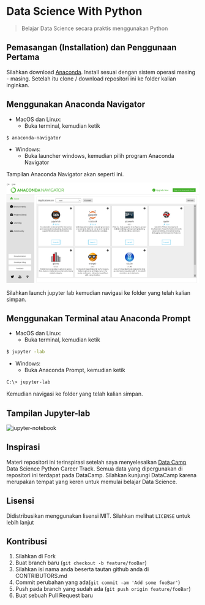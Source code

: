 # Data Science With Python
> Belajar Data Science secara praktis menggunakan Python

## Pemasangan (Installation) dan Penggunaan Pertama 

Silahkan download [Anaconda](https://anaconda.com/download). Install sesuai dengan sistem operasi masing - masing. Setelah itu clone / download repositori ini ke folder kalian inginkan.

## Menggunakan Anaconda Navigator

- MacOS dan Linux:
   - Buka terminal, kemudian ketik

```sh
$ anaconda-navigator
```

- Windows:
    - Buka launcher windows, kemudian pilih program Anaconda Navigator

Tampilan Anaconda Navigator akan seperti ini.

![Anaconda Navigator](images/anaconda-navigator.png)

Silahkan launch jupyter lab kemudian navigasi ke folder yang telah kalian simpan.

## Menggunakan Terminal atau Anaconda Prompt

- MacOS dan Linux:
   - Buka terminal, kemudian ketik

```sh
$ jupyter -lab
```
- Windows:
   - Buka Anaconda Prompt, kemudian ketik

```sh
C:\> jupyter-lab
```
Kemudian navigasi ke folder yang telah kalian simpan.

## Tampilan Jupyter-lab

![jupyter-notebook](images/jupyter-lab:.png)

## Inspirasi

Materi repositori ini terinspirasi setelah saya menyelesaikan [Data Camp](https://datacamp.com)       Data Science Python Career Track. Semua data yang dipergunakan di repositori ini terdapat pada DataCamp. Silahkan kunjungi DataCamp karena merupakan tempat yang keren untuk memulai belajar Data Science.

## Lisensi

Didistribusikan menggunakan lisensi MIT. Silahkan melihat `` LICENSE `` untuk lebih lanjut

## Kontribusi
1. Silahkan di Fork  
2. Buat branch baru (`git checkout -b feature/fooBar`)
3. Silahkan isi nama anda beserta tautan github anda di CONTRIBUTORS.md
4. Commit perubahan yang ada(`git commit -am 'Add some fooBar'`)
5. Push pada branch yang sudah ada (`git push origin feature/fooBar`)
6. Buat sebuah Pull Request baru